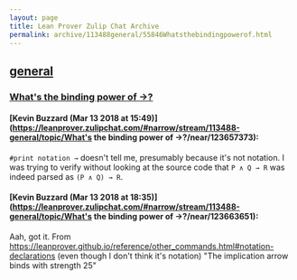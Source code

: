 ```yaml
---
layout: page
title: Lean Prover Zulip Chat Archive 
permalink: archive/113488general/55846Whatsthebindingpowerof.html
---
```


## [general](index.html)
### [What's the binding power of →?](55846Whatsthebindingpowerof.html)

#### [Kevin Buzzard (Mar 13 2018 at 15:49)](https://leanprover.zulipchat.com/#narrow/stream/113488-general/topic/What's the binding power of →?/near/123657373):
`#print notation →` doesn't tell me, presumably because it's not notation. I was trying to verify without looking at the source code that `P ∧ Q → R` was indeed parsed as `(P ∧ Q) → R`.

#### [Kevin Buzzard (Mar 13 2018 at 18:35)](https://leanprover.zulipchat.com/#narrow/stream/113488-general/topic/What's the binding power of →?/near/123663651):
Aah, got it. From https://leanprover.github.io/reference/other_commands.html#notation-declarations (even though I don't think it's notation) "The implication arrow binds with strength 25"

